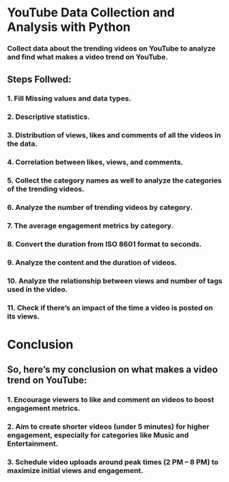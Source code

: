 # YouTube Data Collection and Analysis with Python
### Collect data about the trending videos on YouTube to analyze and find what makes a video trend on YouTube.

## Steps Follwed:
### 1. Fill Missing values and data types.
### 2. Descriptive statistics.
### 3. Distribution of views, likes and comments of all the videos in the data.
### 4. Correlation between likes, views, and comments.
### 5. Collect the category names as well to analyze the categories of the trending videos.
### 6. Analyze the number of trending videos by category.
### 7. The average engagement metrics by category.
### 8. Convert the duration from ISO 8601 format to seconds.
### 9. Analyze the content and the duration of videos.
### 10. Analyze the relationship between views and number of tags used in the video.
### 11. Check if there’s an impact of the time a video is posted on its views.


# Conclusion
## So, here’s my conclusion on what makes a video trend on YouTube:
### 1. Encourage viewers to like and comment on videos to boost engagement metrics.
### 2. Aim to create shorter videos (under 5 minutes) for higher engagement, especially for categories like Music and Entertainment.
### 3. Schedule video uploads around peak times (2 PM – 8 PM) to maximize initial views and engagement.
